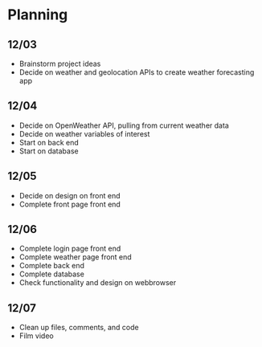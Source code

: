 # Planning

## 12/03
- Brainstorm project ideas
- Decide on weather and geolocation APIs to create weather forecasting app

## 12/04
- Decide on OpenWeather API, pulling from current weather data
- Decide on weather variables of interest
- Start on back end
- Start on database

## 12/05
- Decide on design on front end
- Complete front page front end

## 12/06
- Complete login page front end
- Complete weather page front end
- Complete back end
- Complete database
- Check functionality and design on webbrowser

## 12/07
- Clean up files, comments, and code
- Film video

